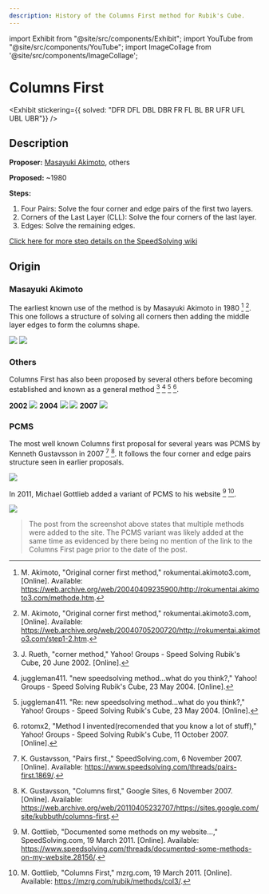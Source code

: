 ```yaml
---
description: History of the Columns First method for Rubik's Cube.
---
```


import Exhibit from "@site/src/components/Exhibit";
import YouTube from "@site/src/components/YouTube";
import ImageCollage from '@site/src/components/ImageCollage';

# Columns First

<Exhibit
stickering={{
    solved: "DFR DFL DBL DBR FR FL BL BR UFR UFL UBL UBR"}}
/>

## Description

**Proposer:** [Masayuki Akimoto](CubingContributors/MethodDevelopers.md#akimoto-masayuki), others

**Proposed:** ~1980

**Steps:**

1. Four Pairs: Solve the four corner and edge pairs of the first two layers.
2. Corners of the Last Layer (CLL): Solve the four corners of the last layer.
3. Edges: Solve the remaining edges.

[Click here for more step details on the SpeedSolving wiki](https://www.speedsolving.com/wiki/index.php/Columns_First_Methods)

## Origin

### Masayuki Akimoto

The earliest known use of the method is by Masayuki Akimoto in 1980 [^akimoto-2002] [^akimoto-2004]. This one follows a structure of solving all corners then adding the middle layer edges to form the columns shape.

![](img/ColumnsFirst/Akimoto1.png)
![](img/ColumnsFirst/Akimoto2.png)

### Others

Columns First has also been proposed by several others before becoming established and known as a general method [^rueth-2002] [^juggleman411-1] [^juggleman411-2] [^rotomx2-2007].

**2002**
![](img/ColumnsFirst/Others1.png)
**2004**
![](img/ColumnsFirst/Others2.png)
![](img/ColumnsFirst/Others3.png)
**2007**
![](img/ColumnsFirst/Others4.png)

### PCMS

The most well known Columns first proposal for several years was PCMS by Kenneth Gustavsson in 2007 [^gustavsson-2007-1] [^gustavsson-2007-2]. It follows the four corner and edge pairs structure seen in earlier proposals.

![](img/ColumnsFirst/Others5.png)

In 2011, Michael Gottlieb added a variant of PCMS to his website [^gottlieb-2011-1] [^gottlieb-2011-2].

![](img/ColumnsFirst/Others6.png)

> The post from the screenshot above states that multiple methods were added to the site. The PCMS variant was likely added at the same time as evidenced by there being no mention of the link to the Columns First page prior to the date of the post.

[^akimoto-2002]: M. Akimoto, "Original corner first method," rokumentai.akimoto3.com, [Online]. Available: https://web.archive.org/web/20040409235900/http://rokumentai.akimoto3.com/methode.htm.
[^akimoto-2004]: M. Akimoto, "Original corner first method," rokumentai.akimoto3.com, [Online]. Available: https://web.archive.org/web/20040705200720/http://rokumentai.akimoto3.com/step1-2.htm.
[^rueth-2002]: J. Rueth, "corner method," Yahoo! Groups - Speed Solving Rubik's Cube, 20 June 2002. [Online].
[^juggleman411-1]: juggleman411. "new speedsolving method...what do you think?," Yahoo! Groups - Speed Solving Rubik's Cube, 23 May 2004. [Online].
[^juggleman411-2]: juggleman411. "Re: new speedsolving method...what do you think?," Yahoo! Groups - Speed Solving Rubik's Cube, 23 May 2004. [Online].
[^rotomx2-2007]: rotomx2, "Method I invented(recomended that you know a lot of stuff)," Yahoo! Groups - Speed Solving Rubik's Cube, 11 October 2007. [Online].
[^gustavsson-2007-1]: K. Gustavsson, "Pairs first.," SpeedSolving.com, 6 November 2007. [Online]. Available: https://www.speedsolving.com/threads/pairs-first.1869/.
[^gustavsson-2007-2]: K. Gustavsson, "Columns first," Google Sites, 6 November 2007. [Online]. Available: https://web.archive.org/web/20110405232707/https://sites.google.com/site/kubbuth/columns-first.
[^gottlieb-2011-1]: M. Gottlieb, "Documented some methods on my website...," SpeedSolving.com, 19 March 2011. [Online]. Available: https://www.speedsolving.com/threads/documented-some-methods-on-my-website.28156/.
[^gottlieb-2011-2]: M. Gottlieb, "Columns First," mzrg.com, 19 March 2011. [Online]. Available: https://mzrg.com/rubik/methods/col3/.